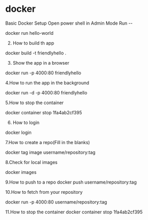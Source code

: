 # docker
Basic Docker Setup
Open power shell in Admin Mode
Run --

docker run hello-world

2. How to build th app

docker build -t friendlyhello .

3. Show the app in a browser

docker run -p 4000:80 friendlyhello

4.How to run the app in the background

docker run -d -p 4000:80 friendlyhello

5.How to stop the container

docker container stop 1fa4ab2cf395

6. How to login

docker login

7.How to create a repo(Fill in the blanks)

docker tag image username/repository:tag

8.Check for local images

docker images

9.How to push to a repo
docker push username/repository:tag

10.How to fetch from your repository

docker run -p 4000:80 username/repository:tag

11.How to stop the container
docker container stop 1fa4ab2cf395